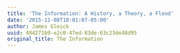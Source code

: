 ```yaml
---
title: 'The Information: A History, a Theory, a Flood'
date: '2015-11-08T18:01:07-05:00'
author: James Gleick
uuid: 484271b9-e2c0-47ed-83de-63c23de48d95
original_title: The Information
---
```


